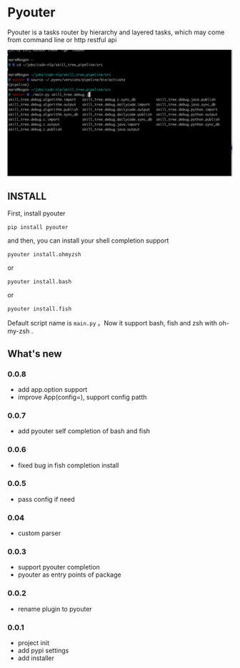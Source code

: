 # Pyouter

Pyouter is a tasks router by  hierarchy and layered tasks, which may come from command line or http restful api

![pyouter](pyouter.gif)

## INSTALL

First, install pyouter

```shell
pip install pyouter
```

and then, you can install your shell completion support

```shell
pyouter install.ohmyzsh
```

or

```shell
pyouter install.bash
```

or

```shell
pyouter install.fish
```

Default script name is `main.py` 。Now it support bash, fish and zsh with oh-my-zsh .

## What's new

### 0.0.8

- add app.option support
- improve App(config=), support config patth

### 0.0.7

- add pyouter self completion of bash and fish

### 0.0.6

- fixed bug in fish completion install

### 0.0.5

- pass config if need

### 0.04

- custom parser

### 0.0.3

- support pyouter completion
- pyouter as entry points of package

### 0.0.2

- rename plugin to pyouter

### 0.0.1

- project init
- add pypi settings
- add installer
